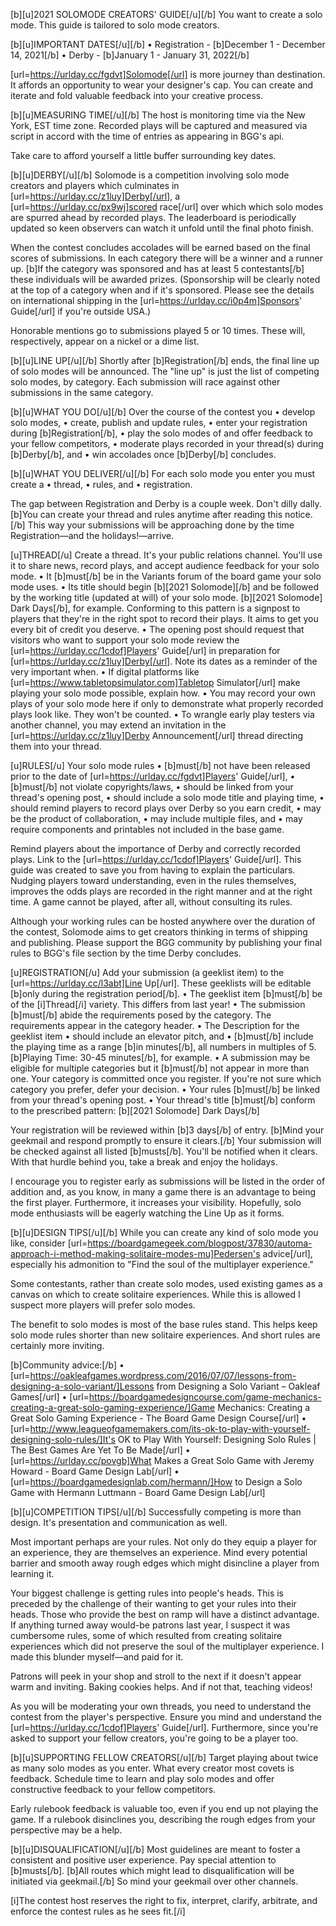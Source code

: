 [b][u]2021 SOLOMODE CREATORS' GUIDE[/u][/b]
You want to create a solo mode.  This guide is tailored to solo mode creators.

[b][u]IMPORTANT DATES[/u][/b]
• Registration - [b]December 1 - December 14, 2021[/b]
• Derby - [b]January 1 - January 31, 2022[/b]

[url=https://urlday.cc/fgdvt]Solomode[/url] is more journey than destination.  It affords an opportunity to wear your designer's cap.  You can create and iterate and fold valuable feedback into your creative process.

[b][u]MEASURING TIME[/u][/b]
The host is monitoring time via the New York, EST time zone.  Recorded plays will be captured and measured via script in accord with the time of entries as appearing in BGG's api.

Take care to afford yourself a little buffer surrounding key dates.

[b][u]DERBY[/u][/b]
Solomode is a competition involving solo mode creators and players which culminates in [url=https://urlday.cc/z1luy]Derby[/url], a [url=https://urlday.cc/px9wj]scored race[/url] over which which solo modes are spurred ahead by recorded plays.  The leaderboard is periodically updated so keen observers can watch it unfold until the final photo finish.

When the contest concludes accolades will be earned based on the final scores of submissions.  In each category there will be a winner and a runner up.  [b]If the category was sponsored and has at least 5 contestants[/b] these individuals will be awarded prizes.  (Sponsorship will be clearly noted at the top of a category when and if it's sponsored.  Please see the details on international shipping in the [url=https://urlday.cc/i0p4m]Sponsors' Guide[/url] if you're outside USA.)

Honorable mentions go to submissions played 5 or 10 times.  These will, respectively, appear on a nickel or a dime list.

[b][u]LINE UP[/u][/b]
Shortly after [b]Registration[/b] ends, the final line up of solo modes will be announced.  The "line up" is just the list of competing solo modes, by category.  Each submission will race against other submissions in the same category.

[b][u]WHAT YOU DO[/u][/b]
Over the course of the contest you
• develop solo modes,
• create, publish and update rules,
• enter your registration during [b]Registration[/b],
• play the solo modes of and offer feedback to your fellow competitors,
• moderate plays recorded in your thread(s) during [b]Derby[/b], and
• win accolades once [b]Derby[/b] concludes.

[b][u]WHAT YOU DELIVER[/u][/b]
For each solo mode you enter you must create a
• thread,
• rules, and
• registration.

The gap between Registration and Derby is a couple week.  Don't dilly dally. [b]You can create your thread and rules anytime after reading this notice.[/b]  This way your submissions will be approaching done by the time Registration—and the holidays!—arrive.

[u]THREAD[/u]
Create a thread.  It's your public relations channel.  You'll use it to share news, record plays, and accept audience feedback for your solo mode.
• It [b]must[/b] be in the Variants forum of the board game your solo mode uses.
• Its title should begin [b][2021 Solomode][/b] and be followed by the working title (updated at will) of your solo mode. [b][2021 Solomode] Dark Days[/b], for example.  Conforming to this pattern is a signpost to players that they're in the right spot to record their plays.  It aims to get you every bit of credit you deserve.
• The opening post should request that visitors who want to support your solo mode review the [url=https://urlday.cc/1cdof]Players' Guide[/url] in preparation for [url=https://urlday.cc/z1luy]Derby[/url].  Note its dates as a reminder of the very important when.
• If digital platforms like [url=https://www.tabletopsimulator.com]Tabletop Simulator[/url] make playing your solo mode possible, explain how.
• You may record your own plays of your solo mode here if only to demonstrate what properly recorded plays look like.  They won't be counted.
• To wrangle early play testers via another channel, you may extend an invitation in the [url=https://urlday.cc/z1luy]Derby Announcement[/url] thread directing them into your thread.

[u]RULES[/u]
Your solo mode rules
• [b]must[/b] not have been released prior to the date of [url=https://urlday.cc/fgdvt]Players' Guide[/url],
• [b]must[/b] not violate copyrights/laws,
• should be linked from your thread's opening post,
• should include a solo mode title and playing time,
• should remind players to record plays over Derby so you earn credit,
• may be the product of collaboration,
• may include multiple files, and
• may require components and printables not included in the base game.

Remind players about the importance of Derby and correctly recorded plays.  Link to the [url=https://urlday.cc/1cdof]Players' Guide[/url].  This guide was created to save you from having to explain the particulars.  Nudging players toward understanding, even in the rules themselves, improves the odds plays are recorded in the right manner and at the right time.  A game cannot be played, after all, without consulting its rules.

Although your working rules can be hosted anywhere over the duration of the contest, Solomode aims to get creators thinking in terms of shipping and publishing.  Please support the BGG community by publishing your final rules to BGG's file section by the time Derby concludes.

[u]REGISTRATION[/u]
Add your submission (a geeklist item) to the [url=https://urlday.cc/l3abt]Line Up[/url].  These geeklists will be editable [b]only during the registration period[/b].
• The geeklist item [b]must[/b] be of the [i]Thread[/i] variety.  This differs from last year!
• The submission [b]must[/b] abide the requirements posed by the category.  The requirements appear in the category header.
• The Description for the geeklist item <!-- create a model example -->
  • should include an elevator pitch, and
  • [b]must[/b] include the playing time as a range [b]in minutes[/b], all numbers in multiples of 5.   [b]Playing Time: 30-45 minutes[/b], for example.
• A submission may be eligible for multiple categories but it [b]must[/b] not appear in more than one.  Your category is committed once you register.  If you're not sure which category you prefer, defer your decision.
• Your rules [b]must[/b] be linked from your thread's opening post.
• Your thread's title [b]must[/b] conform to the prescribed pattern:  [b][2021 Solomode] Dark Days[/b]

Your registration will be reviewed within [b]3 days[/b] of entry.  [b]Mind your geekmail and respond promptly to ensure it clears.[/b]  Your submission will be checked against all listed [b]musts[/b].  You'll be notified when it clears.  With that hurdle behind you, take a break and enjoy the holidays.

I encourage you to register early as submissions will be listed in the order of addition and, as you know, in many a game there is an advantage to being the first player.  Furthermore, it increases your visibility.  Hopefully, solo mode enthusiasts will be eagerly watching the Line Up as it forms.

[b][u]DESIGN TIPS[/u][/b]
While you can create any kind of solo mode you like, consider [url=https://boardgamegeek.com/blogpost/37830/automa-approach-i-method-making-solitaire-modes-mu]Pedersen's advice[/url], especially his admonition to "Find the soul of the multiplayer experience."

Some contestants, rather than create solo modes, used existing games as a canvas on which to create solitaire experiences.  While this is allowed I suspect more players will prefer solo modes.

The benefit to solo modes is most of the base rules stand.  This helps keep solo mode rules shorter than new solitaire experiences.  And short rules are certainly more inviting.

[b]Community advice:[/b]
• [url=https://oakleafgames.wordpress.com/2016/07/07/lessons-from-designing-a-solo-variant/]Lessons from Designing a Solo Variant – Oakleaf Games[/url]
• [url=https://boardgamedesigncourse.com/game-mechanics-creating-a-great-solo-gaming-experience/]Game Mechanics: Creating a Great Solo Gaming Experience - The Board Game Design Course[/url]
• [url=http://www.leagueofgamemakers.com/its-ok-to-play-with-yourself-designing-solo-rules/]It's OK to Play With Yourself: Designing Solo Rules | The Best Games Are Yet To Be Made[/url]
• [url=https://urlday.cc/povgb]What Makes a Great Solo Game with Jeremy Howard - Board Game Design Lab[/url]
• [url=https://boardgamedesignlab.com/hermann/]How to Design a Solo Game with Hermann Luttmann - Board Game Design Lab[/url]

[b][u]COMPETITION TIPS[/u][/b]
Successfully competing is more than design.  It's presentation and communication as well.

Most important perhaps are your rules.  Not only do they equip a player for an experience, they are themselves an experience.  Mind every potential barrier and smooth away rough edges which might disincline a player from learning it.

Your biggest challenge is getting rules into people's heads.  This is preceded by the challenge of their wanting to get your rules into their heads.  Those who provide the best on ramp will have a distinct advantage.  If anything turned away would-be patrons last year, I suspect it was cumbersome rules, some of which resulted from creating solitaire experiences which did not preserve the soul of the multiplayer experience.  I made this blunder myself—and paid for it.

Patrons will peek in your shop and stroll to the next if it doesn't appear warm and inviting.  Baking cookies helps.  And if not that, teaching videos!

As you will be moderating your own threads, you need to understand the contest from the player's perspective.  Ensure you mind and understand the [url=https://urlday.cc/1cdof]Players' Guide[/url].  Furthermore, since you're asked to support your fellow creators, you're going to be a player too.

[b][u]SUPPORTING FELLOW CREATORS[/u][/b]
Target playing about twice as many solo modes as you enter.  What every creator most covets is feedback.  Schedule time to learn and play solo modes and offer constructive feedback to your fellow competitors.

Early rulebook feedback is valuable too, even if you end up not playing the game.  If a rulebook disinclines you, describing the rough edges from your perspective may be a help.

[b][u]DISQUALIFICATION[/u][/b]
Most guidelines are meant to foster a consistent and positive user experience.  Pay special attention to [b]musts[/b].  [b]All routes which might lead to disqualification will be initiated via geekmail.[/b]  So mind your geekmail over other channels.

[i]The contest host reserves the right to fix, interpret, clarify, arbitrate, and enforce the contest rules as he sees fit.[/i]
